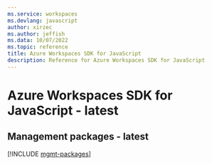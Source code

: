 ```yaml
---
ms.service: workspaces
ms.devlang: javascript
author: xirzec
ms.author: jeffish
ms.data: 10/07/2022
ms.topic: reference
title: Azure Workspaces SDK for JavaScript
description: Reference for Azure Workspaces SDK for JavaScript
---
```

# Azure Workspaces SDK for JavaScript - latest

## Management packages - latest
[!INCLUDE [mgmt-packages](workspaces-mgmt-index.md)]
